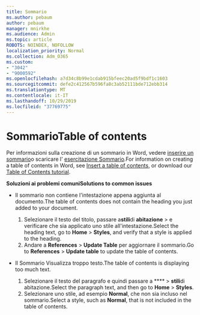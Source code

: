 ```yaml
---
title: Sommario
ms.author: pebaum
author: pebaum
manager: mnirkhe
ms.audience: Admin
ms.topic: article
ROBOTS: NOINDEX, NOFOLLOW
localization_priority: Normal
ms.collection: Adm_O365
ms.custom:
- "3042"
- "9000592"
ms.openlocfilehash: a7d34c8b99e1cdab915bfeec20ad5f9bdf1c1603
ms.sourcegitcommit: defe2c412567b596fa8c3ab52111bde712ebb314
ms.translationtype: MT
ms.contentlocale: it-IT
ms.lasthandoff: 10/29/2019
ms.locfileid: "37769775"
---
```

# <a name="table-of-contents"></a><span data-ttu-id="88009-102">Sommario</span><span class="sxs-lookup"><span data-stu-id="88009-102">Table of contents</span></span>

<span data-ttu-id="88009-103">Per informazioni sulla creazione di un sommario in Word, vedere [inserire un sommario](https://support.office.com/article/882e8564-0edb-435e-84b5-1d8552ccf0c0)o scaricare l' [esercitazione Sommario](https://go.microsoft.com/fwlink/?linkid=2065106).</span><span class="sxs-lookup"><span data-stu-id="88009-103">For information on creating a table of contents in Word, see [Insert a table of contents](https://support.office.com/article/882e8564-0edb-435e-84b5-1d8552ccf0c0), or download our [Table of Contents tutorial](https://go.microsoft.com/fwlink/?linkid=2065106).</span></span>

<span data-ttu-id="88009-104">**Soluzioni ai problemi comuni**</span><span class="sxs-lookup"><span data-stu-id="88009-104">**Solutions to common issues**</span></span>

- <span data-ttu-id="88009-105">Il sommario non contiene l'intestazione appena aggiunta al documento.</span><span class="sxs-lookup"><span data-stu-id="88009-105">The table of contents does not contain the heading you just added to your document.</span></span>
  1. <span data-ttu-id="88009-106">Selezionare il testo del titolo, passare a**stili**di **abitazione** > e verificare che sia applicato uno stile all'intestazione.</span><span class="sxs-lookup"><span data-stu-id="88009-106">Select the heading text, go to **Home** > **Styles**, and verify that a style is applied to the heading.</span></span>
  2. <span data-ttu-id="88009-107">Andare a **References** > **Update Table** per aggiornare il sommario.</span><span class="sxs-lookup"><span data-stu-id="88009-107">Go to **References** > **Update table** to update the table of contents.</span></span>

- <span data-ttu-id="88009-108">Il Sommario Visualizza troppo testo.</span><span class="sxs-lookup"><span data-stu-id="88009-108">The table of contents is displaying too much text.</span></span> 
  1. <span data-ttu-id="88009-109">Selezionare il testo del paragrafo e quindi passare a \*\*\*\* > **stili**di abitazione.</span><span class="sxs-lookup"><span data-stu-id="88009-109">Select the paragraph text, and then go to **Home** > **Styles**.</span></span>
  2. <span data-ttu-id="88009-110">Selezionare uno stile, ad esempio **Normal**, che non sia incluso nel sommario.</span><span class="sxs-lookup"><span data-stu-id="88009-110">Select a style, such as **Normal**, that is not included in the table of contents.</span></span>
